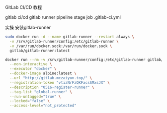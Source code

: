 GitLab CI/CD 教程

gitlab ci/cd
gitlab runner
pipeline
stage
job
.gitlab-ci.yml

实操
安装gitlab-runner

```bash
sudo docker run -d --name gitlab-runner --restart always \
  -v /srv/gitlab-runner/config:/etc/gitlab-runner \
  -v /var/run/docker.sock:/var/run/docker.sock \
  gitlab/gitlab-runner:latest
```

```bash
docker run --rm -v /srv/gitlab-runner/config:/etc/gitlab-runner gitlab/gitlab-runner register \
  --non-interactive \
  --executor "docker" \
  --docker-image alpine:latest \
  --url "http://gitlab.mczaiyun.top/" \
  --registration-token "vtizNrFzQKFacsSMxsJX" \
  --description "0516-register-runner" \
  --tag-list "global-runner" \
  --run-untagged="true" \
  --locked="false" \
  --access-level="not_protected"
```
